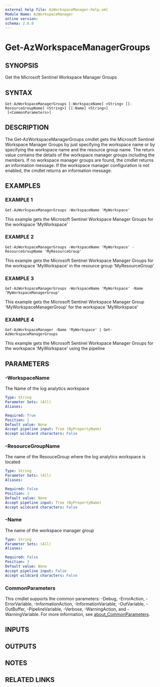 ```yaml
---
external help file: AzWorkspaceManager-help.xml
Module Name: AzWorkspaceManager
online version:
schema: 2.0.0
---
```


# Get-AzWorkspaceManagerGroups

## SYNOPSIS
Get the Microsoft Sentinel Workspace Manager Groups

## SYNTAX

```
Get-AzWorkspaceManagerGroups [-WorkspaceName] <String> [[-ResourceGroupName] <String>] [[-Name] <String>]
 [<CommonParameters>]
```

## DESCRIPTION
The Get-AzWorkspaceManagerGroups cmdlet gets the Microsoft Sentinel Workspace Manager Groups by just specifying the workspace name
or by specifying the workspace name and the resource group name.
The return value contains the details of the workspace manager groups
including the members.
If no workspace manager groups are found, the cmdlet returns an information message.
If the workspace manager configuration is not enabled, the cmdlet returns an information message.

## EXAMPLES

### EXAMPLE 1
```
Get-AzWorkspaceManagerGroups -WorkspaceName 'MyWorkspace'
```

This example gets the Microsoft Sentinel Workspace Manager Groups for the workspace 'MyWorkspace'

### EXAMPLE 2
```
Get-AzWorkspaceManagerGroups -WorkspaceName 'MyWorkspace' -ResourceGroupName 'MyResourceGroup'
```

This example gets the Microsoft Sentinel Workspace Manager Groups for the workspace 'MyWorkspace' in the resource group 'MyResourceGroup'

### EXAMPLE 3
```
Get-AzWorkspaceManagerGroups -WorkspaceName 'MyWorkspace' -Name 'MyWorkspaceManagerGroup'
```

This example gets the Microsoft Sentinel Workspace Manager Group 'MyWorkspaceManagerGroup' for the workspace 'MyWorkspace'

### EXAMPLE 4
```
Get-AzWorkspaceManager -Name 'MyWorkspace' | Get-AzWorkspaceManagerGroups
```

This example gets the Microsoft Sentinel Workspace Manager Groups for the workspace 'MyWorkspace' using the pipeline

## PARAMETERS

### -WorkspaceName
The Name of the log analytics workspace

```yaml
Type: String
Parameter Sets: (All)
Aliases:

Required: True
Position: 1
Default value: None
Accept pipeline input: True (ByPropertyName)
Accept wildcard characters: False
```

### -ResourceGroupName
The name of the ResouceGroup where the log analytics workspace is located

```yaml
Type: String
Parameter Sets: (All)
Aliases:

Required: False
Position: 2
Default value: None
Accept pipeline input: True (ByPropertyName)
Accept wildcard characters: False
```

### -Name
The name of the workspace manager group

```yaml
Type: String
Parameter Sets: (All)
Aliases:

Required: False
Position: 3
Default value: None
Accept pipeline input: False
Accept wildcard characters: False
```

### CommonParameters
This cmdlet supports the common parameters: -Debug, -ErrorAction, -ErrorVariable, -InformationAction, -InformationVariable, -OutVariable, -OutBuffer, -PipelineVariable, -Verbose, -WarningAction, and -WarningVariable. For more information, see [about_CommonParameters](http://go.microsoft.com/fwlink/?LinkID=113216).

## INPUTS

## OUTPUTS

## NOTES

## RELATED LINKS


